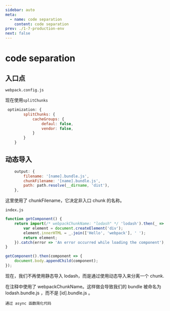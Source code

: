 ```yaml
---
sidebar: auto
meta:
  - name: code separation 
    content: code separation
prev: ./1-7-production-env
next: false
---
```

# code separation 

## 入口点

`webpack.config.js`

现在使用`splitChunks`

```js
 optimization: {
        splitChunks: {
            cacheGroups: {
                defaul: false,
                vendor: false,
            }
        }
    }
```

## 动态导入
```js
    output: {
        filename: '[name].bundle.js',
        chunkFilename: '[name].bundle.js',
        path: path.resolve(__dirname, 'dist'),
    },
```
这里使用了 chunkFilename，它决定非入口 chunk 的名称。

`index.js`
```js
function getComponent() {
    return import(/* webpackChunkName: "lodash" */ 'lodash').then(_ => {
        var element = document.createElement('div');
        element.innerHTML = _.join(['Hello', 'webpack'], ' ');
        return element;
    }).catch(error => 'An error occurred while loading the component');
}

getComponent().then(component => {
    document.body.appendChild(component);
});
```
现在，我们不再使用静态导入 lodash，而是通过使用动态导入来分离一个 chunk.

在注释中使用了 webpackChunkName。这样做会导致我们的 bundle 被命名为 lodash.bundle.js ，而不是 [id].bundle.js 。

`通过 async 函数简化代码`

```js

```



